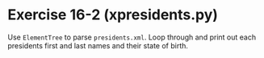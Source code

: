 # Exercise 16-2 (xpresidents.py)

Use `ElementTree` to parse `presidents.xml`. Loop through and print out each presidents first and last names and 
their state of birth.
